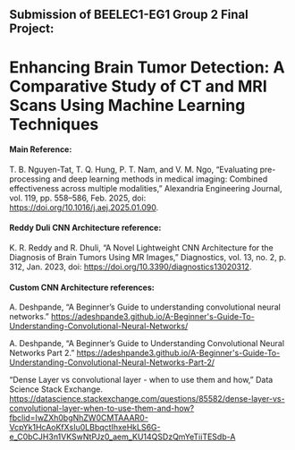 ## Submission of BEELEC1-EG1 Group 2 Final Project:
# Enhancing Brain Tumor Detection: A Comparative Study of CT and MRI Scans Using Machine Learning Techniques


#### Main Reference:

T. B. Nguyen-Tat, T. Q. Hung, P. T. Nam, and V. M. Ngo, “Evaluating pre-processing and deep learning methods in medical imaging: Combined effectiveness across multiple modalities,” Alexandria Engineering Journal, vol. 119, pp. 558–586, Feb. 2025, doi: https://doi.org/10.1016/j.aej.2025.01.090.

#### Reddy Duli CNN Architecture reference:

K. R. Reddy and R. Dhuli, “A Novel Lightweight CNN Architecture for the Diagnosis of Brain Tumors Using MR Images,” Diagnostics, vol. 13, no. 2, p. 312, Jan. 2023, doi: https://doi.org/10.3390/diagnostics13020312.

#### Custom CNN Architecture references:

A. Deshpande, “A Beginner’s Guide to understanding convolutional neural networks.” https://adeshpande3.github.io/A-Beginner's-Guide-To-Understanding-Convolutional-Neural-Networks/

A. Deshpande, “A Beginner’s Guide to Understanding Convolutional Neural Networks Part 2.” https://adeshpande3.github.io/A-Beginner's-Guide-To-Understanding-Convolutional-Neural-Networks-Part-2/

“Dense Layer vs convolutional layer - when to use them and how,” Data Science Stack Exchange. https://datascience.stackexchange.com/questions/85582/dense-layer-vs-convolutional-layer-when-to-use-them-and-how?fbclid=IwZXh0bgNhZW0CMTAAAR0-VcpYk1HcAoKfXsIu0LBbqctIhxeHkLS6G-e_C0bCJH3n1VKSwNtPJz0_aem_KU14QSDzQmYeTiiTESdb-A
